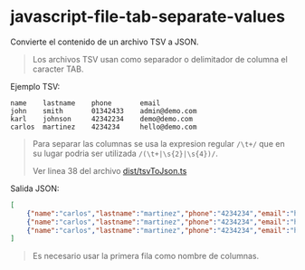 # javascript-file-tab-separate-values



Convierte el contenido de un archivo TSV a JSON.
> Los archivos TSV usan como separador o delimitador de columna el caracter TAB.


Ejemplo TSV:
```
name	lastname	phone		email
john	smith		01342433	admin@demo.com
karl	johnson		42342234	demo@demo.com
carlos	martinez	4234234		hello@demo.com
```
> Para separar las columnas se usa la expresion regular `/\t+/` que en su lugar podria ser utilizada `/(\t+|\s{2}|\s{4})/`.
> 
> Ver linea 38 del archivo [dist/tsvToJson.ts](dist/tsvToJson.ts)

Salida JSON:
```json
[
	{"name":"carlos","lastname":"martinez","phone":"4234234","email":"hello@demo.com"},
	{"name":"carlos","lastname":"martinez","phone":"4234234","email":"hello@demo.com"},
	{"name":"carlos","lastname":"martinez","phone":"4234234","email":"hello@demo.com"}
]
```

> Es necesario usar la primera fila como nombre de columnas.